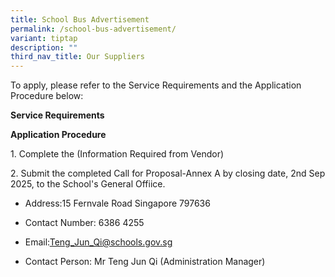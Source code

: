 ```yaml
---
title: School Bus Advertisement
permalink: /school-bus-advertisement/
variant: tiptap
description: ""
third_nav_title: Our Suppliers
---
```

<p>To apply, please refer to the Service Requirements and the Application
Procedure below:</p>
<p><strong>Service Requirements</strong>
</p>
<p></p>
<p></p>
<p><strong>Application Procedure</strong>
</p>
<p>1. Complete the (Information Required from Vendor)</p>
<p>2. Submit the completed Call for Proposal-Annex A by closing date, 2nd
Sep 2025, to the School's General Offiice.</p>
<ul data-tight="true" class="tight">
<li>
<p>Address:15 Fernvale Road Singapore 797636</p>
</li>
<li>
<p>Contact Number: 6386 4255</p>
</li>
<li>
<p>Email:<a href="mailto:Teng_Jun_Qi@schools.gov.sg" rel="noopener noreferrer nofollow" target="_blank">Teng_Jun_Qi@schools.gov.sg</a>
</p>
</li>
<li>
<p>Contact Person: Mr Teng Jun Qi (Administration Manager)</p>
</li>
</ul>
<p></p>